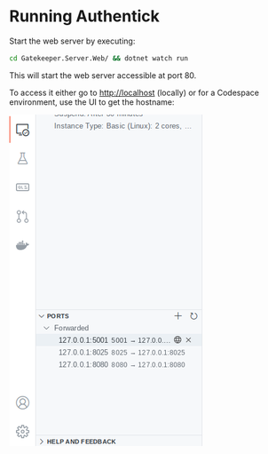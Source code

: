 # Running Authentick

Start the web server by executing:

```bash
cd Gatekeeper.Server.Web/ && dotnet watch run
```

This will start the web server accessible at port 80.

To access it either go to [http://localhost](http://localhost:5001/) \(locally\) or for a Codespace environment, use the UI to get the hostname:

![](../../.gitbook/assets/image%20%282%29.png)

